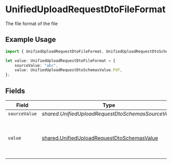 # UnifiedUploadRequestDtoFileFormat

The file format of the file

## Example Usage

```typescript
import { UnifiedUploadRequestDtoFileFormat, UnifiedUploadRequestDtoSchemasValue } from "@stackone/stackone-client-ts/sdk/models/shared";

let value: UnifiedUploadRequestDtoFileFormat = {
    sourceValue: "abc",
    value: UnifiedUploadRequestDtoSchemasValue.Pdf,
};
```

## Fields

| Field                                                                                                           | Type                                                                                                            | Required                                                                                                        | Description                                                                                                     | Example                                                                                                         |
| --------------------------------------------------------------------------------------------------------------- | --------------------------------------------------------------------------------------------------------------- | --------------------------------------------------------------------------------------------------------------- | --------------------------------------------------------------------------------------------------------------- | --------------------------------------------------------------------------------------------------------------- |
| `sourceValue`                                                                                                   | *shared.UnifiedUploadRequestDtoSchemasSourceValue*                                                              | :heavy_minus_sign:                                                                                              | N/A                                                                                                             | abc                                                                                                             |
| `value`                                                                                                         | [shared.UnifiedUploadRequestDtoSchemasValue](../../../sdk/models/shared/unifieduploadrequestdtoschemasvalue.md) | :heavy_minus_sign:                                                                                              | The file format of the file, expressed as a file extension                                                      | pdf                                                                                                             |